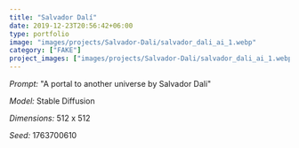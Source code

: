 ```yaml
---
title: "Salvador Dalí"
date: 2019-12-23T20:56:42+06:00
type: portfolio
image: "images/projects/Salvador-Dali/salvador_dali_ai_1.webp"
category: ["FAKE"]
project_images: ["images/projects/Salvador-Dali/salvador_dali_ai_1.webp"]
---
```


*Prompt:* "A portal to another universe by Salvador Dali"

*Model:* Stable Diffusion

*Dimensions:* 512 x 512

*Seed:* 1763700610